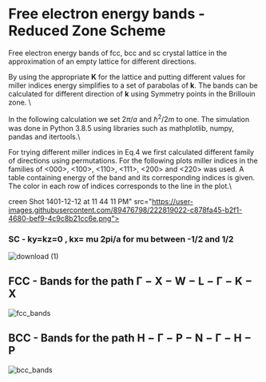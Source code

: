 # Free electron energy bands - Reduced Zone Scheme


Free electron energy bands of fcc, bcc and sc crystal lattice in the approximation of an empty lattice for different directions.


By using the appropriate $\mathbf{K}$ for the lattice and putting different values for miller indices energy simplifies to a set of parabolas of $\mathbf{k}$. The bands can be calculated for different direction of $\mathbf{k}$ using Symmetry points in the Brillouin zone. \



In the following calculation we set $2\pi/a$ and $\hbar^2/2m$ to one. The simulation was done in Python 3.8.5 using libraries such as mathplotlib, numpy, pandas and itertools.\


For trying different miller indices in Eq.4 we first calculated different family of directions using permutations. For the following plots miller indices in the families of <000>, <100>, <110>, <111>, <200> and <220> was used. A table containing energy of the band and its corresponding indices is given. The color in each row of indices corresponds to the line in the plot.\


creen Shot 1401-12-12 at 11 44 11 PM" src="https://user-images.githubusercontent.com/89476798/222819022-c878fa45-b2f1-4680-bef9-4c9c8b21cc6e.png">

### SC - ky=kz=0 , kx= mu 2pi/a for mu between -1/2 and 1/2

![download (1)](https://user-images.githubusercontent.com/89476798/224403288-124cbc81-44f6-468a-9fc3-86a904cac5b3.png)

## FCC - Bands for the path $\mathbf{\Gamma}-\mathbf{X}-\mathbf{W}-\mathbf{L}-\mathbf{\Gamma}-\mathbf{K}- \mathbf{X}$

![fcc_bands](https://user-images.githubusercontent.com/89476798/224403724-f4cc7d3c-234a-47c4-926a-332f2a110fb2.png)

## BCC - Bands for the path $\mathbf{H}-\mathbf{\Gamma}-\mathbf{P}-\mathbf{N}-\mathbf{\Gamma}-\mathbf{H}-\mathbf{P}$ 

![bcc_bands](https://user-images.githubusercontent.com/89476798/224403937-a43a9ae9-dea4-424f-b372-e578f4832be0.png)
